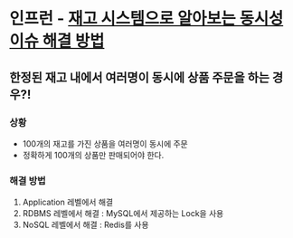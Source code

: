 # 인프런 - [재고 시스템으로 알아보는 동시성 이슈 해결 방법](https://www.inflearn.com/course/%EB%8F%99%EC%8B%9C%EC%84%B1%EC%9D%B4%EC%8A%88-%EC%9E%AC%EA%B3%A0%EC%8B%9C%EC%8A%A4%ED%85%9C/dashboard)
## 한정된 재고 내에서 여러명이 동시에 상품 주문을 하는 경우?!

### 상황
- 100개의 재고를 가진 상품을 여러명이 동시에 주문
- 정확하게 100개의 상품만 판매되어야 한다.

### 해결 방법
1. Application 레벨에서 해결
2. RDBMS 레벨에서 해결 : MySQL에서 제공하는 Lock을 사용
3. NoSQL 레벨에서 해결 : Redis를 사용

